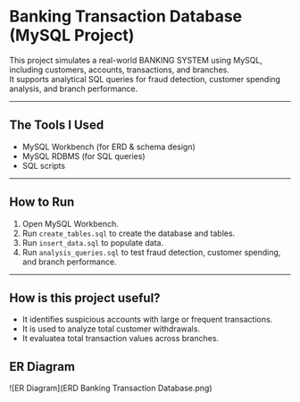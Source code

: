 # Banking Transaction Database (MySQL Project)

This project simulates a real-world BANKING SYSTEM using MySQL, including customers, accounts, transactions, and branches.  
It supports analytical SQL queries for fraud detection, customer spending analysis, and branch performance.

---

## The Tools I Used
- MySQL Workbench (for ERD & schema design)
- MySQL RDBMS (for SQL queries)
- SQL scripts

---

## How to Run
1. Open MySQL Workbench.
2. Run `create_tables.sql` to create the database and tables.
3. Run `insert_data.sql` to populate data.
4. Run `analysis_queries.sql` to test fraud detection, customer spending, and branch performance.

---

## How is this project useful?
- It identifies suspicious accounts with large or frequent transactions.
- It is used to analyze total customer withdrawals.
- It evaluatea total transaction values across branches.


## ER Diagram
![ER Diagram](ERD Banking Transaction Database.png)

